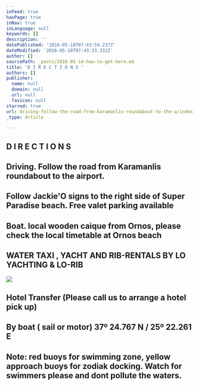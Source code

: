 ```yaml
---
inFeed: true
hasPage: true
inNav: true
inLanguage: null
keywords: []
description: ''
datePublished: '2016-05-18T07:43:59.237Z'
dateModified: '2016-05-18T07:43:33.332Z'
author: []
sourcePath: _posts/2016-05-14-how-to-get-here.md
title: 'D I R E C T I O N S '
authors: []
publisher:
  name: null
  domain: null
  url: null
  favicon: null
starred: true
url: driving-follow-the-road-from-karamanlis-roundabout-to-the-a/index.html
_type: Article

---
```

## D I R E C T I O N S 

## 

## Driving. Follow the road from Karamanlis roundabout to the airport.

## Follow Jackie'O signs to the right side of Super Paradise beach. Free valet parking available

## Boat. local wooden caique from Ornos, please check the local timetable at Ornos beach

## WATER TAXI , YACHT AND RIB-RENTALS BY LO YACHTING & LO-RIB
![](https://the-grid-user-content.s3-us-west-2.amazonaws.com/1be94e2b-bf21-4c43-bf08-1a2c5e031021.jpg)

## Hotel Transfer (Please call us to arrange a hotel pick up)

## By boat ( sail or motor) 37º 24.767 N / 25º 22.261 E

## Note: red buoys for swimming zone, yellow approach buoys for zodiak docking. Watch for swimmers please and dont pollute the waters.